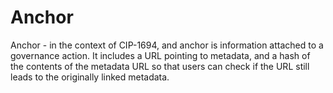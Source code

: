 # Anchor

Anchor - in the context of CIP-1694, and anchor is information attached to a governance action. It includes a URL pointing to metadata, and a hash of the contents of the metadata URL so that users can check if the URL still leads to the originally linked metadata.
